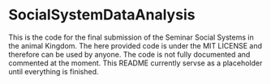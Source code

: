 # SocialSystemDataAnalysis

This is the code for the final submission of the Seminar Social Systems in the animal Kingdom. The here provided code is
under the MIT LICENSE and therefore can be used by anyone. The code is not fully documented and commented at the moment.
This README currently servse as a placeholder until everything is finished.
